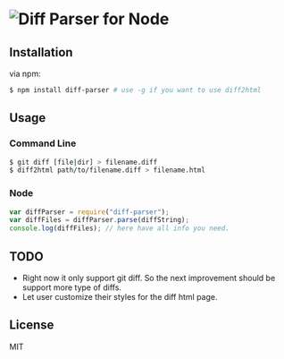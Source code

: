 # ![Diff Parser for Node](http://agate.github.com/node-diff-parser/images/logo.svg)

## Installation

via npm:

```bash
$ npm install diff-parser # use -g if you want to use diff2html
```

## Usage

### Command Line

```bash
$ git diff [file|dir] > filename.diff
$ diff2html path/to/filename.diff > filename.html
```

### Node

```javascript
var diffParser = require("diff-parser");
var diffFiles = diffParser.parse(diffString);
console.log(diffFiles); // here have all info you need.
```

## TODO

* Right now it only support git diff. So the next improvement should be
  support more type of diffs.
* Let user customize their styles for the diff html page.

## License

MIT

